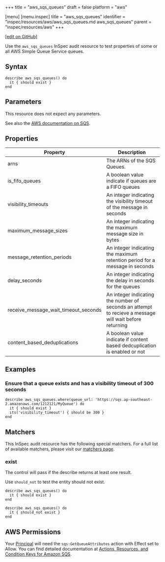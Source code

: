 +++
title = "aws_sqs_queues"
draft = false
platform = "aws"

[menu]
  [menu.inspec]
    title = "aws_sqs_queues"
    identifier = "inspec/resources/aws/aws_sqs_queues.md aws_sqs_queues"
    parent = "inspec/resources/aws"
+++

[\[edit on GitHub\]](https://github.com/inspec/inspec/blob/master/www/content/inspec/resources/aws_sqs_queues.md)

Use the `aws_sqs_queues` InSpec audit resource to test properties of some or all AWS Simple Queue Service queues.

## Syntax

    describe aws_sqs_queues() do
      it { should exist }
    end

## Parameters

This resource does not expect any parameters.

See also the [AWS documentation on SQS](https://docs.aws.amazon.com/AWSSimpleQueueService/latest/SQSDeveloperGuide/welcome.html).

## Properties

| Property                             | Description                                                                                            |
| ------------------------------------ | ------------------------------------------------------------------------------------------------------ |
| arns                                 | The ARNs of the SQS Queues.                                                                            |
| is_fifo_queues                       | A boolean value indicate if queues are a FIFO queues                                                   |
| visibility_timeouts                  | An integer indicating the visibility timeout of the message in seconds                                 |
| maximum_message_sizes                | An integer indicating the maximum message size in bytes                                                |
| message_retention_periods            | An integer indicating the maximum retention period for a message in seconds                            |
| delay_seconds                        | An integer indicating the delay in seconds for the queues                                              |
| receive_message_wait_timeout_seconds | An integer indicating the number of seconds an attempt to recieve a message will wait before returning |
| content_based_deduplications         | A boolean value indicate if content based dedcuplication is enabled or not                             |

## Examples

### Ensure that a queue exists and has a visibility timeout of 300 seconds

    describe aws_sqs_queues.where(queue_url: 'https://sqs.ap-southeast-2.amazonaws.com/1212121/MyQueue') do
      it { should exist }
      its('visibility_timeout') { should be 300 }
    end

## Matchers

This InSpec audit resource has the following special matchers. For a full list of available matchers, please visit our [matchers page](/inspec/matchers/).

### exist

The control will pass if the describe returns at least one result.

Use `should_not` to test the entity should not exist.

    describe aws_sqs_queues() do
      it { should exist }
    end

    describe aws_sqs_queues() do
      it { should_not exist }
    end

## AWS Permissions

Your [Principal](https://docs.aws.amazon.com/IAM/latest/UserGuide/intro-structure.html#intro-structure-principal) will need the `sqs:GetQueueAttributes` action with Effect set to Allow.
You can find detailed documentation at [Actions, Resources, and Condition Keys for Amazon SQS](https://docs.aws.amazon.com/AWSSimpleQueueService/latest/SQSDeveloperGuide/sqs-using-identity-based-policies.html).
